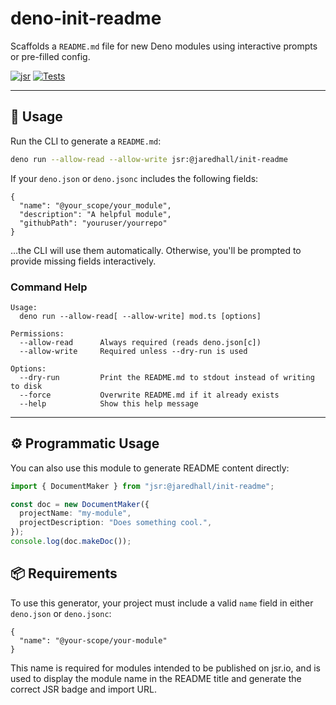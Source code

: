 # deno-init-readme

Scaffolds a `README.md` file for new Deno modules using interactive prompts or pre-filled config.

[![jsr](https://img.shields.io/badge/jsr-%40jaredhall%2Finit--readme-blue?logo=deno)](https://jsr.io/@jaredhall/init-readme)
[![Tests](https://github.com/jaredchall/deno-init-readme/actions/workflows/ci.yml/badge.svg)](https://github.com/jaredchall/deno-init-readme/actions/workflows/ci.yml)

---

## 🦕 Usage

Run the CLI to generate a `README.md`:

```bash
deno run --allow-read --allow-write jsr:@jaredhall/init-readme
```

If your `deno.json` or `deno.jsonc` includes the following fields:

```jsonc
{
  "name": "@your_scope/your_module",
  "description": "A helpful module",
  "githubPath": "youruser/yourrepo"
}
```

…the CLI will use them automatically. Otherwise, you'll be prompted to provide missing fields interactively.

### Command Help

```text
Usage:
  deno run --allow-read[ --allow-write] mod.ts [options]

Permissions:
  --allow-read      Always required (reads deno.json[c])
  --allow-write     Required unless --dry-run is used

Options:
  --dry-run         Print the README.md to stdout instead of writing to disk
  --force           Overwrite README.md if it already exists
  --help            Show this help message
```

---

## ⚙️ Programmatic Usage

You can also use this module to generate README content directly:

```ts
import { DocumentMaker } from "jsr:@jaredhall/init-readme";

const doc = new DocumentMaker({
  projectName: "my-module",
  projectDescription: "Does something cool.",
});
console.log(doc.makeDoc());
```

## 📦 Requirements

To use this generator, your project must include a valid `name` field in either `deno.json` or `deno.jsonc`:

```jsonc
{
  "name": "@your-scope/your-module"
}
```
This name is required for modules intended to be published on jsr.io, and is used to display the module name in the README title and generate the correct JSR badge and import URL.